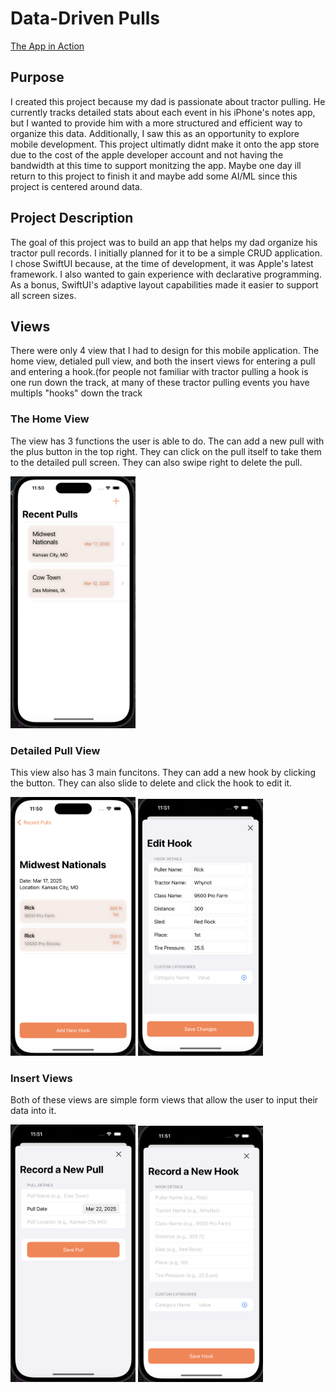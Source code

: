# Data-Driven Pulls
[The App in Action](Assets/Demo.mov)


## Purpose
I created this project because my dad is passionate about tractor pulling. He currently tracks detailed stats about each event in his iPhone's notes app, but I wanted to provide him with a more structured and efficient way to organize this data. Additionally, I saw this as an opportunity to explore mobile development. This project ultimatly didnt make it onto the app store due to the cost of the apple developer account and not having the bandwidth at this time to support monitzing the app. Maybe one day ill return to this project to finish it and maybe add some AI/ML since this project is centered around data.

## Project Description
The goal of this project was to build an app that helps my dad organize his tractor pull records. I initially planned for it to be a simple CRUD application. I chose SwiftUI because, at the time of development, it was Apple's latest framework. I also wanted to gain experience with declarative programming. As a bonus, SwiftUI's adaptive layout capabilities made it easier to support all screen sizes.

## Views
There were only 4 view that I had to design for this mobile application. The home view, detialed pull view, and both the insert views for entering a pull and entering a hook.(for people not familiar with tractor pulling a hook is one run down the track, at many of these tractor pulling events you have multipls "hooks" down the track

### The Home View
The view has 3 functions the user is able to do. The can add a new pull with the plus button in the top right. They can click on the pull itself to take them to the detailed pull screen. They can also swipe right to delete the pull.

<img src="Assets/HomeView.png" width="200">


### Detailed Pull View
This view also has 3 main funcitons. They can add a new hook by clicking the button. They can also slide to delete and click the hook to edit it.

 <img src="Assets/DetailedView.png" width="200">  <img src="Assets/EditHook.png" width="200">

 ### Insert Views
 Both of these views are simple form views that allow the user to input their data into it.

  <img src="Assets/InsertPull.png" width="200">  <img src="Assets/InsertHook.png" width="200">
